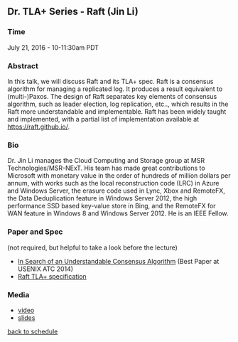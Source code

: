 ## Dr. TLA+ Series - Raft (Jin Li)

### Time
July 21, 2016 - 10-11:30am PDT

### Abstract
In this talk, we will discuss Raft and its TLA+ spec. Raft is a consensus algorithm for managing a replicated log. It produces a result equivalent to (multi-)Paxos. The design of Raft separates key elements of consensus algorithm, such as leader election, log replication, etc.., which results in the Raft more understandable and implementable. Raft has been widely taught and implemented, with a partial list of implementation available at https://raft.github.io/.
 
### Bio
Dr. Jin Li manages the Cloud Computing and Storage group at MSR Technologies/MSR-NExT. His team has made great contributions to Microsoft with monetary value in the order of hundreds of million dollars per annum, with works such as the local reconstruction code (LRC) in Azure and Windows Server, the erasure code used in Lync, Xbox and RemoteFX, the Data Deduplication feature in Windows Server 2012, the high performance SSD based key-value store in Bing, and the RemoteFX for WAN feature in Windows 8 and Windows Server 2012. He is an IEEE Fellow.
 
### Paper and Spec
(not required, but helpful to take a look before the lecture)
+ [In Search of an Understandable Consensus Algorithm](https://www.usenix.org/conference/atc14/technical-sessions/presentation/ongaro) (Best Paper at USENIX ATC 2014)
+ [Raft TLA+ specification](https://github.com/ongardie/raft.tla)

### Media
+ [video](https://www.youtube.com/watch?v=6Kwx8zfGW0Y)
+ [slides](http://www.slideshare.net/DrTlaplusSeries/dr-tla-series-raft-jin-li)

[back to schedule](https://github.com/tlaplus/DrTLAPlus)

